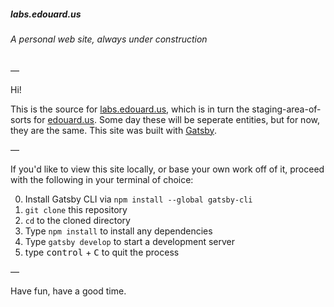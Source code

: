 ##### labs.edouard.us
###### A personal web site, always under construction

—

Hi!

This is the source for [labs.edouard.us](http://labs.edouard.us/), which is in turn the staging-area-of-sorts for [edouard.us](https://edouard.us/). Some day these will be seperate entities, but for now, they are the same. This site was built with [Gatsby](https://www.gatsbyjs.org/).

—

If you'd like to view this site locally, or base your own work off of it, proceed with the following in your terminal of choice:

0. Install Gatsby CLI via `npm install --global gatsby-cli`
1. `git clone` this repository
2. `cd` to the cloned directory
3. Type `npm install` to install any dependencies
4. Type `gatsby develop` to start a development server
4. type <kbd>control</kbd> + <kbd>C</kbd> to quit the process

—

Have fun, have a good time.
